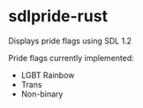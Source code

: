# sdlpride-rust
Displays pride flags using SDL 1.2

Pride flags currently implemented:
* LGBT Rainbow
* Trans
* Non-binary
